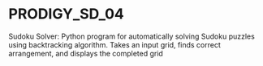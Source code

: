 # PRODIGY_SD_04
Sudoku Solver: Python program for automatically solving Sudoku puzzles using backtracking algorithm. Takes an input grid, finds correct arrangement, and displays the completed grid

